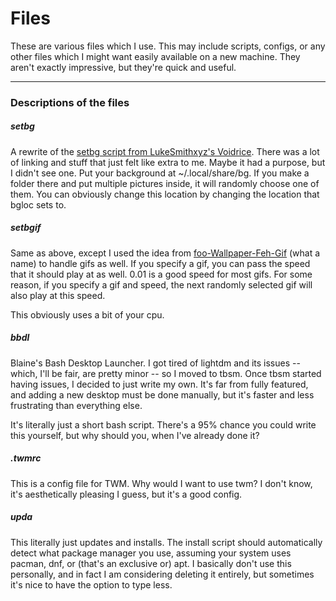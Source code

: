 # Files

These are various files which I use. This may include scripts, configs, or any other files which I might want easily available on a new machine. They aren't exactly impressive, but they're quick and useful.

___

### Descriptions of the files

##### setbg

A rewrite of the [setbg script from LukeSmithxyz's Voidrice](https://github.com/LukeSmithxyz/voidrice/blob/master/.local/bin/setbg). There was a lot of linking and stuff that just felt like extra to me. Maybe it had a purpose, but I didn't see one. Put your background at ~/.local/share/bg. If you make a folder there and put multiple pictures inside, it will randomly choose one of them. You can obviously change this location by changing the location that bgloc sets to.

##### setbgif

Same as above, except I used the idea from [foo-Wallpaper-Feh-Gif](https://github.com/thomas10-10/foo-Wallpaper-Feh-Gif) (what a name) to handle gifs as well. If you specify a gif, you can pass the speed that it should play at as well. 0.01 is a good speed for most gifs. For some reason, if you specify a gif and speed, the next randomly selected gif will also play at this speed.

This obviously uses a bit of your cpu.

##### bbdl

Blaine's Bash Desktop Launcher. I got tired of lightdm and its issues -- which, I'll be fair, are pretty minor -- so I moved to tbsm. Once tbsm started having issues, I decided to just write my own. It's far from fully featured, and adding a new desktop must be done manually, but it's faster and less frustrating than everything else.

It's literally just a short bash script. There's a 95% chance you could write this yourself, but why should you, when I've already done it?

##### .twmrc

This is a config file for TWM. Why would I want to use twm? I don't know, it's aesthetically pleasing I guess, but it's a good config.

##### upda

This literally just updates and installs. The install script should automatically detect what package manager you use, assuming your system uses pacman, dnf, or (that's an exclusive or) apt. I basically don't use this personally, and in fact I am considering deleting it entirely, but sometimes it's nice to have the option to type less.
